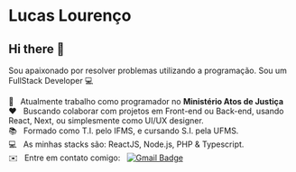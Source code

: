 # Lucas Lourenço

## Hi there 👋
Sou apaixonado por resolver problemas utilizando a programação.
Sou um FullStack Developer :computer:

🔭 &nbsp; Atualmente trabalho como programador no **Ministério Atos de Justiça**
<br/> :heart: &nbsp; Buscando colaborar com projetos em Front-end ou Back-end, usando React, Next, ou simplesmente como UI/UX designer.
<br/> :books: &nbsp; Formado como T.I. pelo IFMS, e cursando S.I. pela UFMS.
<br/> :computer: &nbsp; As minhas stacks são: ReactJS, Node.js, PHP & Typescript.
<br/> :envelope: &nbsp; Entre em contato comigo: &nbsp; [![Gmail Badge](https://img.shields.io/badge/-lucascelestiano@gmail.com-c14438?style=flat-square&logo=Gmail&logoColor=white&link=mailto:lucascelestiano@gmail.com)](mailto:lucascelestiano@gmail.com)

